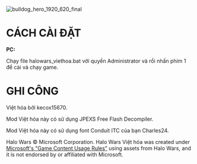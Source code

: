 ![bulldog_hero_1920_620_final](https://github.com/kecox42069/HaloWars_VietHoa/assets/85168678/f5293ac0-284e-4927-9254-9d1703f0eabe)
# CÁCH CÀI ĐẶT
**PC:**

Chạy file halowars_viethoa.bat với quyền Administrator và rồi nhấn phím 1 để cài và chạy game.

# GHI CÔNG
Việt hóa bởi kecox15670.

Mod Việt hóa này có sử dụng JPEXS Free Flash Decompiler.

Mod Việt hóa này có sử dụng font Conduit ITC của bạn Charles24.

Halo Wars © Microsoft Corporation. Halo Wars Việt hóa was created under [Microsoft's "Game Content Usage Rules"](https://www.xbox.com/en-us/developers/rules) using assets from Halo Wars, and it is not endorsed by or affiliated with Microsoft.
